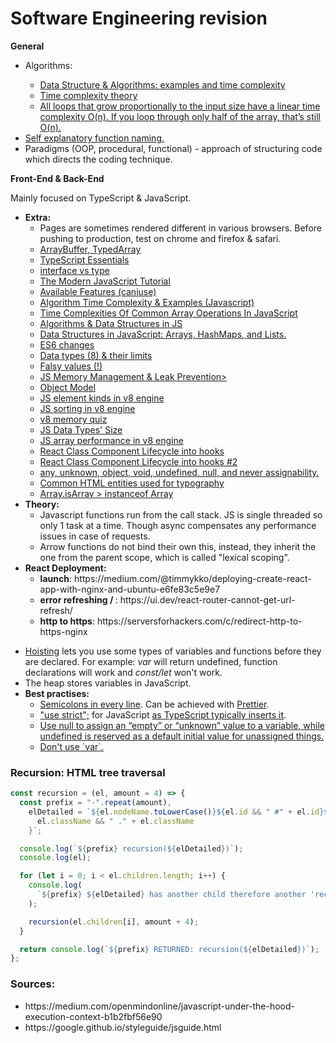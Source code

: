 # Software Engineering revision


<b>General</b>
<ul>
    <li>Algorithms:</li>
    <ul>
        <li>
            <a href='https://github.com/skjha1/Data-Structure-Algorithm-Programs'>Data Structure & Algorithms: examples and time complexity</a>
        </li>
        <li>
            <a href='https://en.wikipedia.org/wiki/Time_complexity'>Time complexity theory</a>
        </li>
        <li>
            <a href='https://adrianmejia.com/how-to-find-time-complexity-of-an-algorithm-code-big-o-notation/'>All loops that grow proportionally to the input size have a linear time complexity O(n). If you loop through only half of the array, that’s still O(n).</a>
        </li>
    </ul>
    <li>
        <a href="https://javascript.info/function-basics#function-naming">Self explanatory function naming.</a>
    </li>
    <li>Paradigms (OOP, procedural, functional) - approach of structuring code which directs the coding technique.</li>

    
</ul

<p><b>Front-End & Back-End</b></p>
<p>Mainly focused on TypeScript & JavaScript.</i></p>
<ul>
    <li>
        <b>Extra:</b>
        <ul>
            <li>Pages are sometimes rendered different in various browsers. Before pushing to production, test on chrome and firefox & safari.</li>
            <li>
                <a href="https://javascript.info/arraybuffer-binary-arrays">ArrayBuffer, TypedArray </a>
            </li>
            <li>
                <a href="https://github.com/krzkaczor/ts-essentials">TypeScript Essentials</a>
            </li>
            <li>
                <a href="https://medium.com/@martin_hotell/interface-vs-type-alias-in-typescript-2-7-2a8f1777af4c">interface vs type</a>
            </li>
            <li>
                <a href="https://javascript.info/">The Modern JavaScript Tutorial</a>
            </li>
            <li>
                <a href="https://caniuse.com">Available Features (caniuse)</a>
            </li>
            <li>
                <a href='https://www.jenniferbland.com/time-complexity-analysis-in-javascript/'>Algorithm Time Complexity & Examples (Javascript)</a> 
            </li>    
            <li>
                <a href='https://medium.com/@ashfaqueahsan61/time-complexities-of-common-array-operations-in-javascript-c11a6a65a168'>Time Complexities Of Common Array Operations In JavaScript</a>
            </li>
            <li>
                <a href="https://github.com/trekhleb/javascript-algorithms">Algorithms & Data Structures in JS</a>
            </li>
            <li>
                <a href='https://adrianmejia.com/data-structures-time-complexity-for-beginners-arrays-hashmaps-linked-lists-stacks-queues-tutorial/'>Data Structures in JavaScript: Arrays, HashMaps, and Lists.</a>
        </li>
            <li>
                <a href="https://github.com/lukehoban/es6features">ES6 changes</a>
            <li>
                <a href="https://developer.mozilla.org/en-US/docs/Web/JavaScript/Data_structures">Data types (8) & their limits</a>
            </li>
            <li>
                <a href="https://developer.mozilla.org/en-US/docs/Glossary/Falsy">Falsy values (!)</a>
            </li>            
            <li>
                <a href="https://blog.sessionstack.com/how-javascript-works-memory-management-how-to-handle-4-common-memory-leaks-3f28b94cfbec">JS Memory Management & Leak Prevention>
            </li>
            <li>
                <a href="https://developer.mozilla.org/en-US/docs/Web/JavaScript/Guide/Details_of_the_Object_Model">Object Model</a>
            </li>
            <li>
                <a href="https://v8.dev/blog/elements-kinds">JS element kinds in v8 engine</a>
            </li>
            <li>
                <a href="https://v8.dev/blog/array-sort">JS sorting in v8 engine</a>
            </li>
            <li>
                <a href="https://www.mattzeunert.com/2018/01/25/v8-javascript-memory-quiz.html">v8 memory quiz</a>
            </li>
            <li>
                <a href="https://www.mattzeunert.com/2016/07/24/javascript-array-object-sizes.html">JS Data Types' Size</a>
            </li>
            <li>
                <a href="https://firstclassjs.com/under-the-hood-arrays-in-js/">JS array performance in v8 engine</a>
            </li>
            <li>
                <a href="https://stackoverflow.com/questions/53464595/how-to-use-componentwillmount-in-react-hooks/62701724#62701724">React Class Component Lifecycle into hooks</a>
            </li>
            <li>
                <a href="https://stackoverflow.com/a/55768105">React Class Component Lifecycle into hooks #2</a>
            </li>
            <li>
                 <a href='https://www.typescriptlang.org/docs/handbook/type-compatibility.html#any-unknown-object-void-undefined-null-and-never-assignability'>any, unknown, object, void, undefined, null, and never assignability.</a>
            </li>
            <li>
                <a href='https://www.w3.org/wiki/Common_HTML_entities_used_for_typography'>
                    Common HTML entities used for typography
                </a>
            </li>
            <li>
                <a href='https://stackoverflow.com/a/22289982'>
                    Array.isArray > instanceof Array
                </a>
            </li>
        </ul>
        <li>
            <b>Theory:</b>
            <ul>
                <li>
                    Javascript functions run from the call stack. JS is single threaded so only 1 task at a time. Though async compensates any performance issues in case of requests.
                </li>
                <li>
                    Arrow functions do not bind their own this, instead, they inherit the one from the parent scope, which is called "lexical scoping".
                </li>
            </ul>
        </li>
        <li>
            <b>React Deployment:</b>
                <ul>
                    <li>
                        <strong>launch</strong>: https://medium.com/@timmykko/deploying-create-react-app-with-nginx-and-ubuntu-e6fe83c5e9e7
                    </li>
                    <li>
                        <strong>error refreshing / </strong>: https://ui.dev/react-router-cannot-get-url-refresh/
                    </li>
                    <li>
                        <strong>http to https</strong>: https://serversforhackers.com/c/redirect-http-to-https-nginx
                    </li>
                </ul>
        </li>
    </ul>
</ul>
<ul>
    <li>
        <a href='https://developer.mozilla.org/en-US/docs/Glossary/Hoisting'>Hoisting</a> lets you use some types of variables and functions before they are declared. For example: <i>var</i> will return undefined, function declarations will work and <i>const/let</i> won't work. 
    </li>
    <li>
        The heap stores variables in JavaScript.
    </li>
     <li>
        <b>Best practises:</b>
        <ul>
            <li>
                <a href='https://javascript.info/structure#semicolon'>Semicolons in every line</a>. Can be achieved with <a href="https://prettier.io/">Prettier</a>.
            </li>
            <li>
                <a href='https://javascript.info/strict-mode'>"use strict";</a> for JavaScript <a href='https://stackoverflow.com/a/31392947'>as TypeScript typically inserts it</a>.
            </li>
            <li>
                <a href='https://javascript.info/types#the-undefined-value'>Use null to assign an “empty” or “unknown” value to a variable, while undefined is reserved as a default initial value for unassigned things.</a>
            </li>
            <li>
                <a href="https://medium.com/@codingsam/awesome-javascript-no-more-var-working-title-999428999994">Don't use `var`.</a>
            </li>
        </ul>
    </li>
</ul>

<h3>Recursion: HTML tree traversal</h3>
<div>
   
```javascript
const recursion = (el, amount = 4) => {
  const prefix = "-".repeat(amount),
    elDetailed = `${el.nodeName.toLowerCase()}${el.id && " #" + el.id}${
      el.className && " ." + el.className
    }`;

  console.log(`${prefix} recursion(${elDetailed})`);
  console.log(el);

  for (let i = 0; i < el.children.length; i++) {
    console.log(
      `${prefix} ${elDetailed} has another child therefore another 'recursion' will be called`
    );

    recursion(el.children[i], amount + 4);
  }

  return console.log(`${prefix} RETURNED: recursion(${elDetailed})`);
};
```

</div>
   


<h3>Sources:</h3>
<ul>
    <li>https://medium.com/openmindonline/javascript-under-the-hood-execution-context-b1b2fbf56e90</li>
    <li>https://google.github.io/styleguide/jsguide.html</li>
</ul>
